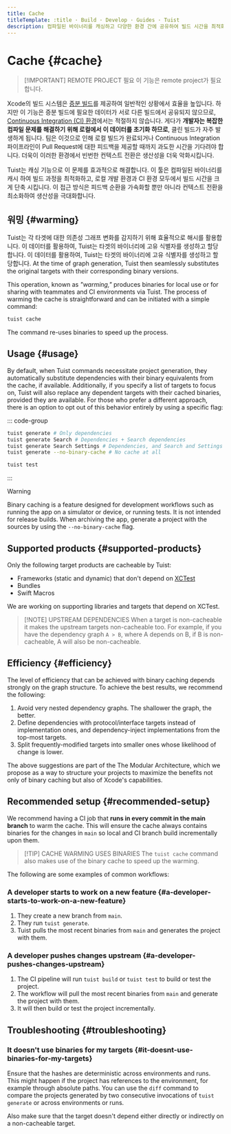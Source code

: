 ```yaml
---
title: Cache
titleTemplate: :title · Build · Develop · Guides · Tuist
description: 컴파일된 바이너리를 캐싱하고 다양한 환경 간에 공유하여 빌드 시간을 최적화 하세요.
---
```


# Cache {#cache}

> [!IMPORTANT] REMOTE PROJECT 필요
> 이 기능은 <LocalizedLink href="/server/introduction/accounts-and-projects">remote project</LocalizedLink>가 필요합니다.

Xcode의 빌드 시스템은 [증분 빌드](https://en.wikipedia.org/wiki/Incremental_build_model)를 제공하여 일반적인 상황에서 효율을 높입니다. 하지만 이 기능은 증분 빌드에 필요한 데이터가 서로 다른 빌드에서 공유되지 않으므로, [Continuous Integration (CI) 환경](https://en.wikipedia.org/wiki/Continuous_integration)에서는 적절하지 않습니다. 게다가 **개발자는 복잡한 컴파일 문제를 해결하기 위해 로컬에서 이 데이터를 초기화 하므로**, 클린 빌드가 자주 발생하게 됩니다. 팀은 이것으로 인해 로컬 빌드가 완료되거나 Continuous Integration 파이프라인이 Pull Request에 대한 피드백을 제공할 때까지 과도한 시간을 기다려야 합니다. 더욱이 이러한 환경에서 빈번한 컨텍스트 전환은 생산성을 더욱 악화시킵니다.

Tuist는 캐싱 기능으로 이 문제를 효과적으로 해결합니다. 이 툴은 컴파일된 바이너리를 캐시 하여 빌드 과정을 최적화하고, 로컬 개발 환경과 CI 환경 모두에서 빌드 시간을 크게 단축 시킵니다. 이 접근 방식은 피드백 순환을 가속화할 뿐만 아니라 컨텍스트 전환을 최소화하여 생산성을 극대화합니다.

## 워밍 {#warming}

Tuist는 각 타겟에 대한 의존성 그래프 변화를 감지하기 위해 효율적으로 <LocalizedLink href="/guides/develop/projects/hashing">해시를 활용합니다.</LocalizedLink> 이 데이터를 활용하여, Tuist는 타겟의 바이너리에 고유 식별자를 생성하고 할당합니다. 이 데이터를 활용하여, Tuist는 타겟의 바이너리에 고유 식별자를 생성하고 할당합니다. At the time of graph generation, Tuist then seamlessly substitutes the original targets with their corresponding binary versions.

This operation, known as _"warming,"_ produces binaries for local use or for sharing with teammates and CI environments via Tuist. The process of warming the cache is straightforward and can be initiated with a simple command:

```bash
tuist cache
```

The command re-uses binaries to speed up the process.

## Usage {#usage}

By default, when Tuist commands necessitate project generation, they automatically substitute dependencies with their binary equivalents from the cache, if available. Additionally, if you specify a list of targets to focus on, Tuist will also replace any dependent targets with their cached binaries, provided they are available. For those who prefer a different approach, there is an option to opt out of this behavior entirely by using a specific flag:

::: code-group

```bash [Project generation]
tuist generate # Only dependencies
tuist generate Search # Dependencies + Search dependencies
tuist generate Search Settings # Dependencies, and Search and Settings dependencies
tuist generate --no-binary-cache # No cache at all
```

```bash [Testing]
tuist test
```

:::

> [!WARNING]
> Binary caching is a feature designed for development workflows such as running the app on a simulator or device, or running tests. It is not intended for release builds. When archiving the app, generate a project with the sources by using the `--no-binary-cache` flag.

## Supported products {#supported-products}

Only the following target products are cacheable by Tuist:

- Frameworks (static and dynamic) that don't depend on [XCTest](https://developer.apple.com/documentation/xctest)
- Bundles
- Swift Macros

We are working on supporting libraries and targets that depend on XCTest.

> [!NOTE] UPSTREAM DEPENDENCIES
> When a target is non-cacheable it makes the upstream targets non-cacheable too. For example, if you have the dependency graph `A > B`, where A depends on B, if B is non-cacheable, A will also be non-cacheable.

## Efficiency {#efficiency}

The level of efficiency that can be achieved with binary caching depends strongly on the graph structure. To achieve the best results, we recommend the following:

1. Avoid very nested dependency graphs. The shallower the graph, the better.
2. Define dependencies with protocol/interface targets instead of implementation ones, and dependency-inject implementations from the top-most targets.
3. Split frequently-modified targets into smaller ones whose likelihood of change is lower.

The above suggestions are part of the <LocalizedLink href="/guides/develop/projects/tma-architecture">The Modular Architecture</LocalizedLink>, which we propose as a way to structure your projects to maximize the benefits not only of binary caching but also of Xcode's capabilities.

## Recommended setup {#recommended-setup}

We recommend having a CI job that **runs in every commit in the main branch** to warm the cache. This will ensure the cache always contains binaries for the changes in `main` so local and CI branch build incrementally upon them.

> [!TIP] CACHE WARMING USES BINARIES
> The `tuist cache` command also makes use of the binary cache to speed up the warming.

The following are some examples of common workflows:

### A developer starts to work on a new feature {#a-developer-starts-to-work-on-a-new-feature}

1. They create a new branch from `main`.
2. They run `tuist generate`.
3. Tuist pulls the most recent binaries from `main` and generates the project with them.

### A developer pushes changes upstream {#a-developer-pushes-changes-upstream}

1. The CI pipeline will run `tuist build` or `tuist test` to build or test the project.
2. The workflow will pull the most recent binaries from `main` and generate the project with them.
3. It will then build or test the project incrementally.

## Troubleshooting {#troubleshooting}

### It doesn't use binaries for my targets {#it-doesnt-use-binaries-for-my-targets}

Ensure that the <LocalizedLink href="/guides/develop/projects/hashing#debugging">hashes are deterministic</LocalizedLink> across environments and runs. This might happen if the project has references to the environment, for example through absolute paths. You can use the `diff` command to compare the projects generated by two consecutive invocations of `tuist generate` or across environments or runs.

Also make sure that the target doesn't depend either directly or indirectly on a <LocalizedLink href="/guides/develop/build/cache.html#cacheable-products">non-cacheable target</LocalizedLink>.

